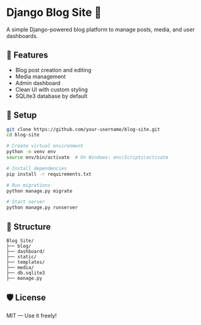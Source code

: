 # Django Blog Site 📝

A simple Django-powered blog platform to manage posts, media, and user dashboards.

## 🔧 Features

- Blog post creation and editing
- Media management
- Admin dashboard
- Clean UI with custom styling
- SQLite3 database by default

## 🚀 Setup

```bash
git clone https://github.com/your-username/blog-site.git
cd blog-site

# Create virtual environment
python -m venv env
source env/bin/activate  # On Windows: env\Scripts\activate

# Install dependencies
pip install -r requirements.txt

# Run migrations
python manage.py migrate

# Start server
python manage.py runserver
```

## 📁 Structure

```
Blog Site/
├── blog/
├── dashboard/
├── static/
├── templates/
├── media/
├── db.sqlite3
├── manage.py
```

## 🛡️ License

MIT — Use it freely!
